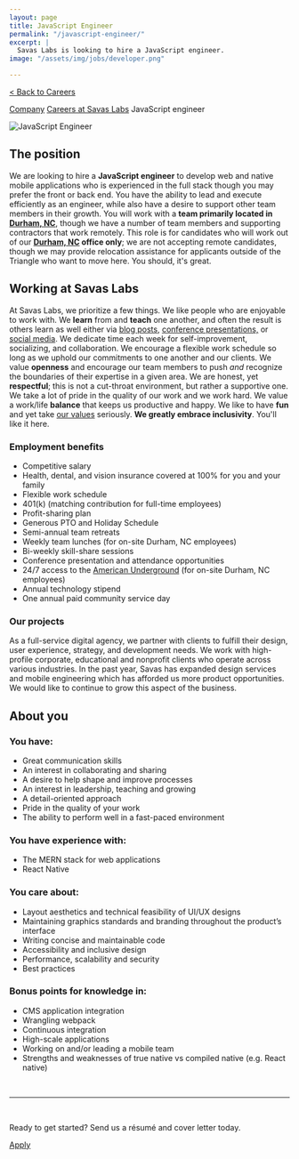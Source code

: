 ```yaml
---
layout: page
title: JavaScript Engineer
permalink: "/javascript-engineer/"
excerpt: |
  Savas Labs is looking to hire a JavaScript engineer.
image: "/assets/img/jobs/developer.png"

---
```


<p class="breadcrumbs hide-for-medium hide-for-large">
    <a href="/careers">< Back to Careers</a>
</p>
<p class="breadcrumbs hide-for-small">
    <a href="/company">Company</a><i class="fa fa-caret-right"></i>
    <a href="/careers">Careers at Savas Labs</a><i class="fa fa-caret-right"></i>
    JavaScript engineer
</p>

<div class="icon--job">
    <img src="/assets/img/jobs/developer.svg" alt="JavaScript Engineer">
</div>

## The position

We are looking to hire a **JavaScript engineer** to develop web and native mobile applications who is experienced in the full stack though you may prefer the front or back end. You have the ability to lead and execute efficiently as an engineer, while also have a desire to support other team members in their growth. You will work with a **team primarily located in [Durham, NC](/durham)**, though we have a number of team members and supporting contractors that work remotely. This role is for candidates who will work out of our **[Durham, NC](/durham) office only**; we are not accepting remote candidates, though we may provide relocation assistance for applicants outside of the Triangle who want to move here. You should, it's great.


## Working at Savas Labs

At Savas Labs, we prioritize a few things. We like people who are enjoyable to work with. We **learn** from and **teach** one another, and often the result is others learn as well either via [blog posts](/blog), [conference presentations,](/results/open-source/#presentations) or [social media](https://twitter.com/savaslabs). We dedicate time each week for self-improvement, socializing, and collaboration. We encourage a flexible work schedule so long as we uphold our commitments to one another and our clients. We value **openness** and encourage our team members to push _and_ recognize the boundaries of their expertise in a given area. We are honest, yet **respectful**; this is not a cut-throat environment, but rather a supportive one. We take a lot of pride in the quality of our work and we work hard. We value a work/life **balance** that keeps us productive and happy. We like to have **fun** and yet take [our values](/company/mission-and-values/) seriously. **We greatly embrace inclusivity**. You'll like it here.

### Employment benefits

+ Competitive salary
+ Health, dental, and vision insurance covered at 100% for you and your family
+ Flexible work schedule
+ 401(k) (matching contribution for full-time employees)
+ Profit-sharing plan
+ Generous PTO and Holiday Schedule
+ Semi-annual team retreats
+ Weekly team lunches (for on-site Durham, NC employees)
+ Bi-weekly skill-share sessions
+ Conference presentation and attendance opportunities
+ 24/7 access to the [American Underground](http://americanunderground.com/) (for on-site Durham, NC employees)
+ Annual technology stipend
+ One annual paid community service day

### Our projects

As a full-service digital agency, we partner with clients to fulfill their design, user experience, strategy, and development needs.  We work with high-profile corporate, educational and nonprofit clients who operate across various industries. In the past year, Savas has expanded design services and mobile engineering which has afforded us more product opportunities. We would like to continue to grow this aspect of the business. 


## About you

### You have:

+ Great communication skills
+ An interest in collaborating and sharing
+ A desire to help shape and improve processes
+ An interest in leadership, teaching and growing
+ A detail-oriented approach
+ Pride in the quality of your work
+ The ability to perform well in a fast-paced environment

### You have experience with:

+ The MERN stack for web applications
+ React Native

### You care about:

+ Layout aesthetics and technical feasibility of UI/UX designs
+ Maintaining graphics standards and branding throughout the product’s interface
+ Writing concise and maintainable code
+ Accessibility and inclusive design
+ Performance, scalability and security 
+ Best practices

### Bonus points for knowledge in:

+ CMS application integration
+ Wrangling webpack
+ Continuous integration
+ High-scale applications
+ Working on and/or leading a mobile team
+ Strengths and weaknesses of true native vs compiled native (e.g. React native)


<br>

---

<br>

Ready to get started? Send us a résumé and cover letter today.

<a href="https://savas-labs.breezy.hr/p/218d1df27c9a-javascript-engineer/apply" class="button--arrow--orange">Apply</a>